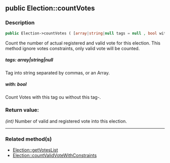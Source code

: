 ## public Election::countVotes

### Description    

```php
public Election->countVotes ( [array|string|null tags = null , bool with = true] ) : int
```

Count the number of actual registered and valid vote for this election. This method ignore votes constraints, only valid vote will be counted.
    

##### **tags:** *array|string|null*   
Tag into string separated by commas, or an Array.    


##### **with:** *bool*   
Count Votes with this tag ou without this tag-.    


### Return value:   

*(int)* Number of valid and registered vote into this election.


---------------------------------------

### Related method(s)      

* [Election::getVotesList](../Election%20Class/public%20Election--getVotesList.md)    
* [Election::countValidVoteWithConstraints](../Election%20Class/public%20Election--countValidVoteWithConstraints.md)    
